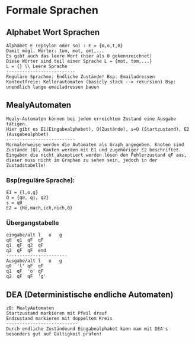 # Formale Sprachen
## Alphabet Wort Sprachen
    Alphabet E (epsylon oder so) : E = {m,o,t,0}
    Damit mögl. Wörter: tom, mot, omt,...
    Es gibt auch das leere Wort (hier als 0 gekennzeichnet)
    Diese Wörter sind teil einer Sprache L = {mot, tom,...}
    L = {} \\ Leere Sprache
    --------------------------
    Reguläre Sprachen: Endliche Zustände! Bsp: Emailadressen
    Kontextfreie: Kellerautomaten (basicly stack --> rekursion) Bsp: unendlich lange emailadressen bauen

## MealyAutomaten
    Mealy-Automaten können bei jedem erreichtem Zustand eine Ausgabe tätigen.
    Hier gibt es E1(Eingabealphabet), Q(Zustände), s=Q (Startzustand), E2 (Ausgabealphbet)
    --------------------------    
    Normalerweise werden die Automaten als Graph angegeben. Knoten sind Zustände (Q), Kanten werden mit E1 und zugehöriger E2 beschriftet. Eingaben die nicht akzeptiert werden lösen den Fehlerzustand qF aus, dieser muss nicht im Graphen zu sehen sein, jedoch in der Zustadstabelle!

### Bsp(reguläre Sprache): 
    E1 = {l,o,g}
    Q = {q0, q1, q2}
    s = q0
    E2 = {Nö,mach,ich,nich,0}
### Übergangstabelle
    eingabe/alt	l	o	g
    q0	q1	qF	qF
    q1	qF	q2	qF
    q2	qF	qF	end 
    -----------------------    
    Ausgabe/alt	l	o	g
    q0	'l'	qF	qF
    q1	qF	'o'	qF
    q2	qF	qF	'g'
## DEA (Deterministische endliche Automaten)
    zB: MealyAutomaten
    Startzustand markieren mit Pfeil drauf
    Endzustand markieren mit doppeltem Kreis
    ---------------------------
    Durch endliche Zuständeund Eingabealphabet kann man mit DEA's besonders gut auf Gültigkeit prüfen! 
    
